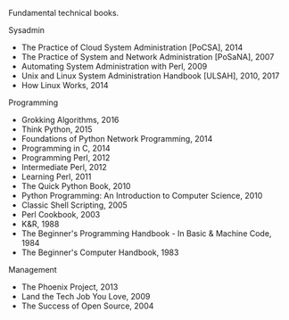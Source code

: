 Fundamental technical books.

Sysadmin

* The Practice of Cloud System Administration [PoCSA], 2014
* The Practice of System and Network Administration [PoSaNA], 2007
* Automating System Administration with Perl, 2009
* Unix and Linux System Administration Handbook [ULSAH], 2010, 2017
* How Linux Works, 2014

Programming

* Grokking Algorithms, 2016
* Think Python, 2015
* Foundations of Python Network Programming, 2014
* Programming in C, 2014
* Programming Perl, 2012
* Intermediate Perl, 2012
* Learning Perl, 2011
* The Quick Python Book, 2010
* Python Programming: An Introduction to Computer Science, 2010
* Classic Shell Scripting, 2005
* Perl Cookbook, 2003
* K&R, 1988
* The Beginner's Programming Handbook - In Basic & Machine Code, 1984
* The Beginner's Computer Handbook, 1983

Management

* The Phoenix Project, 2013
* Land the Tech Job You Love, 2009
* The Success of Open Source, 2004
